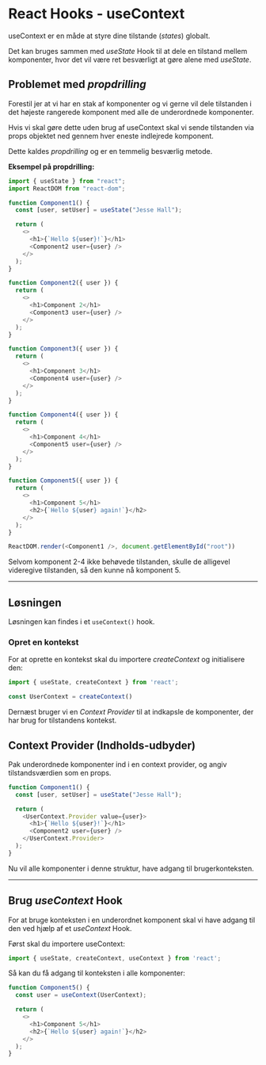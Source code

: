 # React Hooks - useContext 

useContext er en måde at styre dine tilstande (*states*) globalt.

Det kan bruges sammen med *useState* Hook til at dele en tilstand mellem  komponenter, hvor det vil være ret besværligt at gøre alene med *useState*.

## Problemet med *propdrilling*
Forestil jer at vi har en stak af komponenter og vi gerne vil dele tilstanden i det højeste rangerede komponent med alle de underordnede komponenter.

Hvis vi skal gøre dette uden brug af useContext skal vi sende tilstanden via props objektet ned gennem hver eneste indlejrede komponent. 

Dette kaldes *propdrilling* og er en temmelig besværlig metode.

**Eksempel på propdrilling:**
```js
import { useState } from "react";
import ReactDOM from "react-dom";

function Component1() {
  const [user, setUser] = useState("Jesse Hall");

  return (
    <>
      <h1>{`Hello ${user}!`}</h1>
      <Component2 user={user} />
    </>
  );
}

function Component2({ user }) {
  return (
    <>
      <h1>Component 2</h1>
      <Component3 user={user} />
    </>
  );
}

function Component3({ user }) {
  return (
    <>
      <h1>Component 3</h1>
      <Component4 user={user} />
    </>
  );
}

function Component4({ user }) {
  return (
    <>
      <h1>Component 4</h1>
      <Component5 user={user} />
    </>
  );
}

function Component5({ user }) {
  return (
    <>
      <h1>Component 5</h1>
      <h2>{`Hello ${user} again!`}</h2>
    </>
  );
}

ReactDOM.render(<Component1 />, document.getElementById("root"))
```
Selvom komponent 2-4 ikke behøvede tilstanden, skulle de alligevel videregive tilstanden, så den kunne nå komponent 5.
___
## Løsningen
Løsningen kan findes i et `useContext()` hook.

### Opret en kontekst
For at oprette en kontekst skal du importere *createContext* og initialisere den:
```js
import { useState, createContext } from 'react';

const UserContext = createContext()
```
Dernæst bruger vi en *Context Provider* til at indkapsle de komponenter, der har brug for tilstandens kontekst.
## Context Provider (Indholds-udbyder)
Pak underordnede komponenter ind i en context provider, og angiv tilstandsværdien som en props.
```js
function Component1() {
  const [user, setUser] = useState("Jesse Hall");

  return (
    <UserContext.Provider value={user}>
      <h1>{`Hello ${user}!`}</h1>
      <Component2 user={user} />
    </UserContext.Provider>
  );
}
```
Nu vil alle komponenter i denne struktur, have adgang til brugerkonteksten.
___
## Brug *useContext* Hook
For at bruge konteksten i en underordnet komponent skal vi have adgang til den ved hjælp af et *useContext* Hook.

Først skal du importere useContext:
```js
import { useState, createContext, useContext } from 'react';
```
Så kan du få adgang til konteksten i alle komponenter:
```js
function Component5() {
  const user = useContext(UserContext);

  return (
    <>
      <h1>Component 5</h1>
      <h2>{`Hello ${user} again!`}</h2>
    </>
  );
}
```
